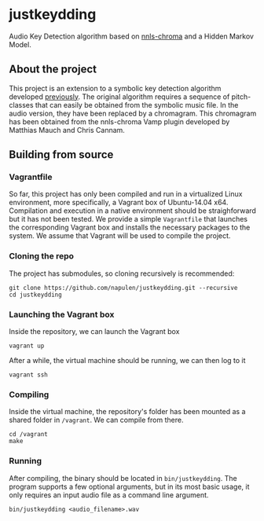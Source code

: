 # justkeydding
Audio Key Detection algorithm based on [nnls-chroma](http://www.isophonics.net/nnls-chroma) and a Hidden Markov Model.

## About the project
This project is an extension to a symbolic key detection algorithm developed [previously](https://github.com/napulen/keytracker). The original algorithm requires a sequence of pitch-classes that can easily be obtained from the symbolic music file. In the audio version, they have been replaced by a chromagram. This chromagram has been obtained from the nnls-chroma Vamp plugin developed by Matthias Mauch and Chris Cannam.

## Building from source
### Vagrantfile
So far, this project has only been compiled and run in a virtualized Linux environment, more specifically, a Vagrant box of Ubuntu-14.04 x64. Compilation and execution in a native environment should be straighforward but it has not been tested. We provide a simple `Vagrantfile` that launches the corresponding Vagrant box and installs the necessary packages to the system. We assume that Vagrant will be used to compile the project.

### Cloning the repo
The project has submodules, so cloning recursively is recommended:
```
git clone https://github.com/napulen/justkeydding.git --recursive
cd justkeydding
```
### Launching the Vagrant box
Inside the repository, we can launch the Vagrant box
```
vagrant up
```
After a while, the virtual machine should be running, we can then log to it
```
vagrant ssh
```
### Compiling
Inside the virtual machine, the repository's folder has been mounted as a shared folder in `/vagrant`. We can compile from there.
```
cd /vagrant
make
```
### Running
After compiling, the binary should be located in `bin/justkeydding`. The program supports a few optional arguments, but in its most basic usage, it only requires an input audio file as a command line argument.
```
bin/justkeydding <audio_filename>.wav
```
